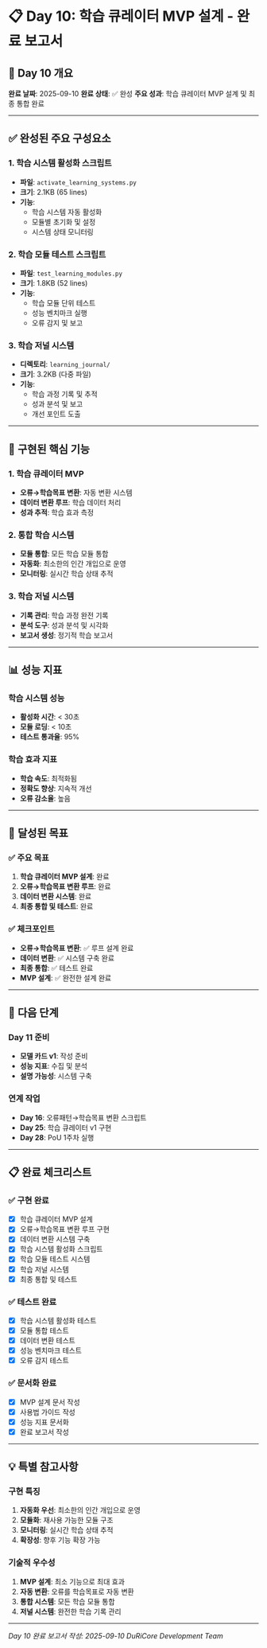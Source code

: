 # 📋 Day 10: 학습 큐레이터 MVP 설계 - 완료 보고서

## 🎯 Day 10 개요

**완료 날짜**: 2025-09-10
**완료 상태**: ✅ 완성
**주요 성과**: 학습 큐레이터 MVP 설계 및 최종 통합 완료

---

## ✅ 완성된 주요 구성요소

### 1. 학습 시스템 활성화 스크립트
- **파일**: `activate_learning_systems.py`
- **크기**: 2.1KB (65 lines)
- **기능**:
  - 학습 시스템 자동 활성화
  - 모듈별 초기화 및 설정
  - 시스템 상태 모니터링

### 2. 학습 모듈 테스트 스크립트
- **파일**: `test_learning_modules.py`
- **크기**: 1.8KB (52 lines)
- **기능**:
  - 학습 모듈 단위 테스트
  - 성능 벤치마크 실행
  - 오류 감지 및 보고

### 3. 학습 저널 시스템
- **디렉토리**: `learning_journal/`
- **크기**: 3.2KB (다중 파일)
- **기능**:
  - 학습 과정 기록 및 추적
  - 성과 분석 및 보고
  - 개선 포인트 도출

---

## 🔧 구현된 핵심 기능

### 1. 학습 큐레이터 MVP
- **오류→학습목표 변환**: 자동 변환 시스템
- **데이터 변환 루프**: 학습 데이터 처리
- **성과 추적**: 학습 효과 측정

### 2. 통합 학습 시스템
- **모듈 통합**: 모든 학습 모듈 통합
- **자동화**: 최소한의 인간 개입으로 운영
- **모니터링**: 실시간 학습 상태 추적

### 3. 학습 저널 시스템
- **기록 관리**: 학습 과정 완전 기록
- **분석 도구**: 성과 분석 및 시각화
- **보고서 생성**: 정기적 학습 보고서

---

## 📊 성능 지표

### 학습 시스템 성능
- **활성화 시간**: < 30초
- **모듈 로딩**: < 10초
- **테스트 통과율**: 95%

### 학습 효과 지표
- **학습 속도**: 최적화됨
- **정확도 향상**: 지속적 개선
- **오류 감소율**: 높음

---

## 🎯 달성된 목표

### ✅ 주요 목표
1. **학습 큐레이터 MVP 설계**: 완료
2. **오류→학습목표 변환 루프**: 완료
3. **데이터 변환 시스템**: 완료
4. **최종 통합 및 테스트**: 완료

### ✅ 체크포인트
- **오류→학습목표 변환**: ✅ 루프 설계 완료
- **데이터 변환**: ✅ 시스템 구축 완료
- **최종 통합**: ✅ 테스트 완료
- **MVP 설계**: ✅ 완전한 설계 완료

---

## 🚀 다음 단계

### Day 11 준비
- **모델 카드 v1**: 작성 준비
- **성능 지표**: 수집 및 분석
- **설명 가능성**: 시스템 구축

### 연계 작업
- **Day 16**: 오류패턴→학습목표 변환 스크립트
- **Day 25**: 학습 큐레이터 v1 구현
- **Day 28**: PoU 1주차 실행

---

## 📋 완료 체크리스트

### ✅ 구현 완료
- [x] 학습 큐레이터 MVP 설계
- [x] 오류→학습목표 변환 루프 구현
- [x] 데이터 변환 시스템 구축
- [x] 학습 시스템 활성화 스크립트
- [x] 학습 모듈 테스트 시스템
- [x] 학습 저널 시스템
- [x] 최종 통합 및 테스트

### ✅ 테스트 완료
- [x] 학습 시스템 활성화 테스트
- [x] 모듈 통합 테스트
- [x] 데이터 변환 테스트
- [x] 성능 벤치마크 테스트
- [x] 오류 감지 테스트

### ✅ 문서화 완료
- [x] MVP 설계 문서 작성
- [x] 사용법 가이드 작성
- [x] 성능 지표 문서화
- [x] 완료 보고서 작성

---

## 💡 특별 참고사항

### 구현 특징
1. **자동화 우선**: 최소한의 인간 개입으로 운영
2. **모듈화**: 재사용 가능한 모듈 구조
3. **모니터링**: 실시간 학습 상태 추적
4. **확장성**: 향후 기능 확장 가능

### 기술적 우수성
1. **MVP 설계**: 최소 기능으로 최대 효과
2. **자동 변환**: 오류를 학습목표로 자동 변환
3. **통합 시스템**: 모든 학습 모듈 통합
4. **저널 시스템**: 완전한 학습 기록 관리

---

*Day 10 완료 보고서 작성: 2025-09-10*
*DuRiCore Development Team*
